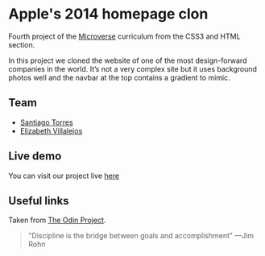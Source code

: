 <h1 id="Apple-2014-clon">Apple's 2014 homepage clon</h1>

<p>Fourth project of the <a href="https://www.microverse.org/">Microverse</a> curriculum from the CSS3 and HTML section.</p>

<p>In this project we cloned the website of one of the most design-forward companies in the world. It’s not a very complex site but it uses background photos well and the navbar at the top contains a gradient to mimic.</p>


## Team

 - [Santiago Torres](https://github.com/stiakov)
 - [Elizabeth Villalejos](https://github.com/misselliev/)


## Live demo

You can visit our project live [here](https://raw.githack.com/stiakov/Apple-2014-clon/dev-eli/index.html)

## Useful links
Taken from [The  Odin  Project](https://www.theodinproject.com/courses/html5-and-css3/lessons/building-with-backgrounds-and-gradients).


> "Discipline is the bridge between goals and accomplishment" —Jim Rohn

